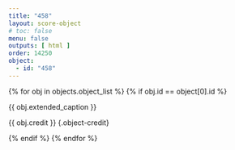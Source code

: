 ```yaml
---
title: "458"
layout: score-object
# toc: false
menu: false
outputs: [ html ]
order: 14250
object:
  - id: "458"
---
```


{% for obj in objects.object_list %}
{% if obj.id == object[0].id %}

{{ obj.extended_caption }}

{{ obj.credit }} {.object-credit}

{% endif %}
{% endfor %}
